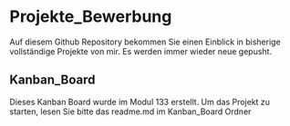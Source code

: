 # Projekte_Bewerbung
Auf diesem Github Repository bekommen Sie einen Einblick in bisherige vollständige Projekte von mir. Es werden immer wieder neue gepusht.

## Kanban_Board
Dieses Kanban Board wurde im Modul 133 erstellt. Um das Projekt zu starten, lesen Sie bitte das readme.md im Kanban_Board Ordner

